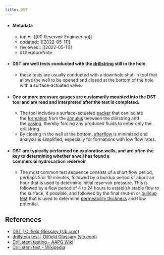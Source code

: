 ```yaml
---
title: DST
---
```

- #### Metadata
	- topic:: [[00 Reservoir Engineering]]
	- updated:: [[2022-05-11]]
	- reviewed:: [[2022-05-11]]
	- #LiteratureNote 

- #### DST are well tests conducted with the [drillstring](https://glossary.oilfield.slb.com/en/terms/d/drillstring) still in the hole.
	- these tests are usually conducted with a downhole shut-in tool that allows the well to be opened and closed at the bottom of the hole with a surface-actuated valve.
- #### One or more pressure gauges are customarily mounted into the DST tool and are read and interpreted after the test is completed.
	- The tool includes a surface-actuated [packer](https://glossary.oilfield.slb.com/en/terms/p/packer) that can isolate the [formation](https://glossary.oilfield.slb.com/en/terms/f/formation) from the [annulus](https://glossary.oilfield.slb.com/en/terms/a/annulus) between the drillstring and the [casing](https://glossary.oilfield.slb.com/en/terms/c/casing), thereby forcing any produced fluids to enter only the drillstring.
	- By closing in the well at the bottom, [afterflow](https://glossary.oilfield.slb.com/en/terms/a/afterflow) is minimized and analysis is simplified, especially for formations with low flow rates.
- #### DST are typically performed on exploration wells, and are often the key to determining whether a well has found a commercial hydrocarbon reservoir
	- The most common test sequence consists of a short flow period, perhaps 5 or 10 minutes, followed by a buildup period of about an hour that is used to determine initial reservoir pressure. This is followed by a flow period of 4 to 24 hours to establish stable flow to the surface, if possible, and followed by the final shut-in or [buildup test](https://glossary.oilfield.slb.com/en/terms/b/buildup_test) that is used to determine [permeability thickness](https://glossary.oilfield.slb.com/en/terms/p/permeability_thickness) and flow potential.

## References
- [DST | Oilfield Glossary (slb.com)](https://glossary.oilfield.slb.com/en/Terms/d/dst.aspx)
- [drillstem test | Oilfield Glossary (slb.com)](https://glossary.oilfield.slb.com/en/terms/d/drillstem_test)
- [Drill stem testing - AAPG Wiki](https://wiki.aapg.org/Drill_stem_testing)
- [Drill stem test - Wikipedia](https://en.wikipedia.org/wiki/Drill_stem_test)